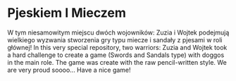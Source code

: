 # Pjeskiem I Mieczem
W tym niesamowitym miejscu dwóch wojowników: Zuzia i Wojtek podejmują wielkiego wyzwania stworzenia gry typu miecze i sandały z pjesami w roli głównej!
In this very special repository, two warriors: Zuzia and Wojtek took a hard challenge to create a game (Swords and Sandals type) with doggos in the main role.
The game was create with the raw pencil-written style.
We are very proud soooo...
Have a nice game!
